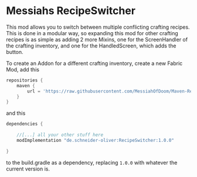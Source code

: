 # Messiahs RecipeSwitcher

This mod allows you to switch between multiple conflicting crafting recipes. This is done in a modular way, so expanding this mod for other crafting recipes is as simple as adding 2 more Mixins, one for the ScreenHandler of the crafting inventory, and one for the HandledScreen, which adds the button.


To create an Addon for a different crafting inventory, create a new Fabric Mod, add this
```gradle
repositories {
    maven {
        url = 'https://raw.githubusercontent.com/MessiahOfDoom/Maven-Repo/master'
    }
}
```
and this
```gradle
dependencies {
	
	//[...] all your other stuff here
	modImplementation "de.schneider-oliver:RecipeSwitcher:1.0.0"
	
}
```
to the build.gradle
as a dependency, replacing `1.0.0` with whatever the current version is.
